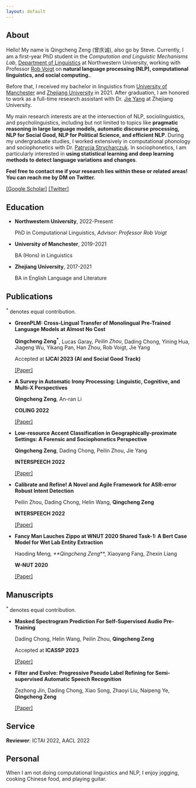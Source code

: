 ```yaml
---
layout: default
---
```



## About
Hello! My name is Qingcheng Zeng (曾庆诚), also go by Steve. Currently, I am a first-year PhD student in the *Computation and Linguistic Mechanisms Lab*, [Department of Linguistics](https://linguistics.northwestern.edu/) at Northwestern University, working with Professor [Rob Voigt](https://faculty.wcas.northwestern.edu/robvoigt/) on **natural language processing (NLP), computational linguistics, and social computing.**.

Before that, I received my bachelor in linguistics from [University of Manchester](https://www.alc.manchester.ac.uk/linguistics-and-english-language/) and [Zhejiang University](http://www.sis.zju.edu.cn/sisenglish/main.htm) in 2021. After graduation, I am honored to work as a full-time research assistant with Dr. [Jie Yang](https://ylab.top/jieyang/) at Zhejiang University.

My main research interests are at the intersection of NLP, sociolinguistics, and psycholinguistics, including but not limited to topics like **pragmatic reasoning in large language models, automatic discourse processing, NLP for Social Good, NLP for Political Science, and efficient NLP**. During my undergraduate studies, I worked extensively in computational phonology and sociophonetics with Dr. [Patrycja Strycharczuk](https://www.research.manchester.ac.uk/portal/patrycja.strycharczuk.html). In sociophonetics, I am particularly interested in **using statistical learning and deep learning methods to detect language variations and changes**.

**Feel free to contact me if your research lies within these or related areas! You can reach me by DM on Twitter.**

[[Google Scholar]](https://scholar.google.com/citations?user=i0K71KQAAAAJ&hl) [[Twitter]](https://twitter.com/SteveZeng7)

## Education
  
- **Northwestern University**, 2022-Present
  
  PhD in Computational Linguistics, *Advisor: Professor Rob Voigt*
  
- **University of Manchester**, 2019-2021
    
  BA (Hons) in Linguistics
  
- **Zhejiang University**, 2017-2021
    
  BA in English Language and Literature
  

## Publications

<sup>*</sup> denotes equal contribution.

- **GreenPLM: Cross-Lingual Transfer of Monolingual Pre-Trained Language Models at Almost No Cost**

  **Qingcheng Zeng<sup>*</sup>**, Lucas Garay<sup>*</sup>, Peilin Zhou<sup>*</sup>, Dading Chong, Yining Hua, Jiageng Wu, Yikang Pan, Han Zhou, Rob Voigt, Jie Yang
  
  Accepted at **IJCAI 2023 (AI and Social Good Track)**
  
  [[Paper]](https://arxiv.org/pdf/2211.06993.pdf)
  
- **A Survey in Automatic Irony Processing: Linguistic, Cognitive, and Multi-X Perspectives**

  **Qingcheng Zeng**, An-ran Li
  
  **COLING 2022**
  
  [[Paper]](https://aclanthology.org/2022.coling-1.69.pdf)

- **Low-resource Accent Classification in Geographically-proximate Settings: A Forensic and Sociophonetics Perspective**

  **Qingcheng Zeng**, Dading Chong, Peilin Zhou, Jie Yang
  
  **INTERSPEECH 2022**
  
  [[Paper]](/personal_homepage_assets/papers/INTERSPEECH_2022.pdf)

- **Calibrate and Refine! A Novel and Agile Framework for ASR-error Robust Intent Detection**

  Peilin Zhou, Dading Chong, Helin Wang, **Qingcheng Zeng**
  
  **INTERSPEECH 2022**
  
  [[Paper]](/personal_homepage_assets/papers/2205.11008.pdf)
  
- **Fancy Man Lauches Zippo at WNUT 2020 Shared Task-1: A Bert Case Model for Wet Lab Entity Extraction**

  Haoding Meng<sup>*</sup>, **Qingcheng Zeng<sup>*</sup>**, Xiaoyang Fang, Zhexin Liang
  
  **W-NUT 2020**
  
  [[Paper]](/personal_homepage_assets/papers/2009.12997.11008.pdf)

## Manuscripts

<sup>*</sup> denotes equal contribution.
- **Masked Spectrogram Prediction For Self-Supervised Audio Pre-Training**

  Dading Chong, Helin Wang, Peilin Zhou, **Qingcheng Zeng**
  
  Accepted at **ICASSP 2023**
  
  [[Paper]](/personal_homepage_assets/papers/2204.12768.pdf)

- **Filter and Evolve: Progressive Pseudo Label Refining for Semi-supervised Automatic Speech Recognition**
  
  Zezhong Jin, Dading Chong, Xiao Song, Zhaoyi Liu, Naipeng Ye, **Qingcheng Zeng**
  
  [[Paper]](https://arxiv.org/pdf/2210.16318.pdf)



## Service
**Reviewer**: ICTAI 2022, AACL 2022
  
## Personal
When I am not doing computational linguistics and NLP, I enjoy jogging, cooking Chinese food, and playing guitar.

